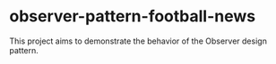 # observer-pattern-football-news
This project aims to demonstrate the behavior of the Observer design pattern.
